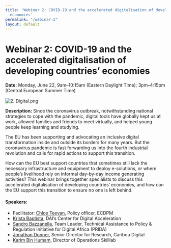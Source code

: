 ```yaml
---
title: 'Webinar 2: COVID-19 and the accelerated digitalisation of developing countries’
  economies'
permalink: "/webinar-2"
layout: default
---
```


# Webinar 2: COVID-19 and the accelerated digitalisation of developing countries’ economies 

<div><span style="display: block; margin-bottom: 1rem;"><strong>Date:</strong> Monday, June 22, 9am–10:15am (Eastern Daylight Time); 3pm–4:15pm (Central European Summer Time) </span></div>

![2. Digital.png](/uploads/2.%20Digital.png)

**Description:** Since the coronavirus outbreak, notwithstanding national strategies to cope with the pandemic, digital tools have globally kept us at work, allowed families and friends to meet virtually, and helped young people keep learning and studying. 

The EU has been supporting and advocating an inclusive digital transformation inside and outside its borders for many years. But the coronavirus pandemic is fast forwarding us into the fourth industrial revolution and calls for rapid actions to support this transition. 

How can the EU best support countries that sometimes still lack the necessary infrastructure and equipment to deploy e-solutions, or where people’s livelihood rely on informal day-by-day income generating activities? This webinar brings together specialists to discuss this accelerated digitalisation of developing countries’ economies, and how can the EU support this transition to ensure no one is left behind. 

#### Speakers:

* Facilitator: [Chloe Teevan](https://ecdpm.org/people/chloe-teevan/), Policy officer, ECDPM
* [Krista Baptista,](https://www.dai.com/who-we-are/our-team/krista-baptista) DAI’s Center for Digital Acceleration
* [Sandro Bazzanella](https://www.linkedin.com/in/bazzanella/?originalSubdomain=be), Team Leader, Technical Assistance to Policy & Regulation Initiative for Digital Africa (PRIDA)
* [Jonathan Donner](https://www.cariboudigital.net/advisor/jonathan-donner/), Senior Director for Research, Caribou Digital 
* [Karim Bin Humam](https://www.linkedin.com/in/karim-bin-humam-05b23b61/), Director of Operations Skilllab